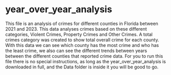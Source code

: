 # year_over_year_analysis

This file is an analysis of crimes for different counties in Florida between 2021 and 2023. This data analyses crimes based on these different categories, Violent Crimes, Property Crimes and Other Crimes.  A total crimes category was created to show total overall crime for each county.  With this data we can see which county has the most crime and who has the least crime, we also can see the different trends between years between the different counties that reported crime data. 
For you to run this file there is no special instructions, as long as the year_over_year_analysis is downloaded in full, and the Data folder is inside it you will be good to go.
